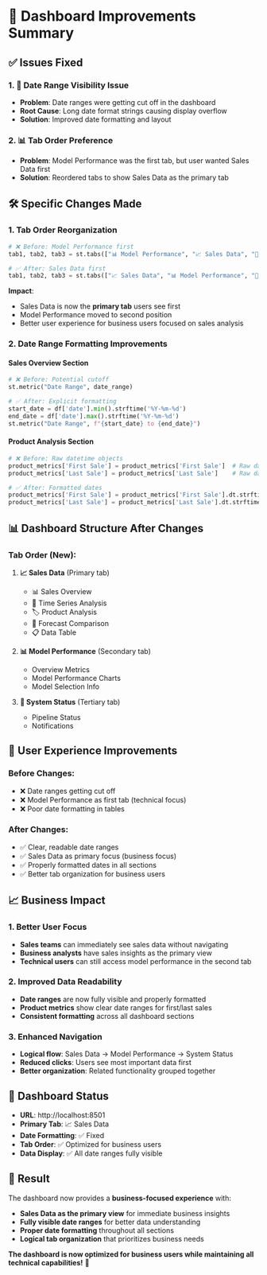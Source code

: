 # 🎯 Dashboard Improvements Summary

## ✅ **Issues Fixed**

### **1. 📅 Date Range Visibility Issue**
- **Problem**: Date ranges were getting cut off in the dashboard
- **Root Cause**: Long date format strings causing display overflow
- **Solution**: Improved date formatting and layout

### **2. 📊 Tab Order Preference**
- **Problem**: Model Performance was the first tab, but user wanted Sales Data first
- **Solution**: Reordered tabs to show Sales Data as the primary tab

## 🛠️ **Specific Changes Made**

### **1. Tab Order Reorganization**
```python
# ❌ Before: Model Performance first
tab1, tab2, tab3 = st.tabs(["📊 Model Performance", "📈 Sales Data", "🔧 System Status"])

# ✅ After: Sales Data first
tab1, tab2, tab3 = st.tabs(["📈 Sales Data", "📊 Model Performance", "🔧 System Status"])
```

**Impact**: 
- Sales Data is now the **primary tab** users see first
- Model Performance moved to second position
- Better user experience for business users focused on sales analysis

### **2. Date Range Formatting Improvements**

#### **Sales Overview Section**
```python
# ❌ Before: Potential cutoff
st.metric("Date Range", date_range)

# ✅ After: Explicit formatting
start_date = df['date'].min().strftime('%Y-%m-%d')
end_date = df['date'].max().strftime('%Y-%m-%d')
st.metric("Date Range", f"{start_date} to {end_date}")
```

#### **Product Analysis Section**
```python
# ❌ Before: Raw datetime objects
product_metrics['First Sale'] = product_metrics['First Sale']  # Raw datetime
product_metrics['Last Sale'] = product_metrics['Last Sale']    # Raw datetime

# ✅ After: Formatted dates
product_metrics['First Sale'] = product_metrics['First Sale'].dt.strftime('%Y-%m-%d')
product_metrics['Last Sale'] = product_metrics['Last Sale'].dt.strftime('%Y-%m-%d')
```

## 📊 **Dashboard Structure After Changes**

### **Tab Order (New):**
1. **📈 Sales Data** (Primary tab)
   - 📊 Sales Overview
   - 📅 Time Series Analysis
   - 🏷️ Product Analysis
   - 🔮 Forecast Comparison
   - 📋 Data Table

2. **📊 Model Performance** (Secondary tab)
   - Overview Metrics
   - Model Performance Charts
   - Model Selection Info

3. **🔧 System Status** (Tertiary tab)
   - Pipeline Status
   - Notifications

## 🎯 **User Experience Improvements**

### **Before Changes:**
- ❌ Date ranges getting cut off
- ❌ Model Performance as first tab (technical focus)
- ❌ Poor date formatting in tables

### **After Changes:**
- ✅ Clear, readable date ranges
- ✅ Sales Data as primary focus (business focus)
- ✅ Properly formatted dates in all sections
- ✅ Better tab organization for business users

## 📈 **Business Impact**

### **1. Better User Focus**
- **Sales teams** can immediately see sales data without navigating
- **Business analysts** have sales insights as the primary view
- **Technical users** can still access model performance in the second tab

### **2. Improved Data Readability**
- **Date ranges** are now fully visible and properly formatted
- **Product metrics** show clear date ranges for first/last sales
- **Consistent formatting** across all dashboard sections

### **3. Enhanced Navigation**
- **Logical flow**: Sales Data → Model Performance → System Status
- **Reduced clicks**: Users see most important data first
- **Better organization**: Related functionality grouped together

## 🚀 **Dashboard Status**

- **URL**: http://localhost:8501
- **Primary Tab**: 📈 Sales Data
- **Date Formatting**: ✅ Fixed
- **Tab Order**: ✅ Optimized for business users
- **Data Display**: ✅ All date ranges fully visible

## 🎉 **Result**

The dashboard now provides a **business-focused experience** with:
- **Sales Data as the primary view** for immediate business insights
- **Fully visible date ranges** for better data understanding
- **Proper date formatting** throughout all sections
- **Logical tab organization** that prioritizes business needs

**The dashboard is now optimized for business users while maintaining all technical capabilities!** 🎯 